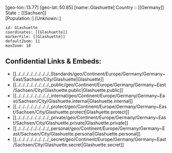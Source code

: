 ﻿---
location: [50.85,13.77] 
mapzoom: [7,12] 
mapmarker: city 
type: City
tags:
- geo/City


SpocWebEntityId: 30465
isDeleted: false
confidential: public

---
[geo-lon::13.77] 
[geo-lat::50.85] 
[name::Glashuette] 
Country :: [[Germany]]  
State :: [[Sachsen]]  
[Population::] 
[Unknown::] 


```leaflet
id: Glashuette
coordinates: [[Glashuette]] 
markerFile: [[Glashuette]] 
defaultZoom: 11 
maxZoom: 18
```


## Confidential Links & Embeds: 
- [[../../../../../../../../_Standards/geo/Continent/Europe/Germany/Germany~East/Sachsen/City/Glashuette|Glashuette]] 
- [[../../../../../../../../_public/geo/Continent/Europe/Germany/Germany~East/Sachsen/City/Glashuette.public|Glashuette.public]] 
- [[../../../../../../../../_internal/geo/Continent/Europe/Germany/Germany~East/Sachsen/City/Glashuette.internal|Glashuette.internal]] 
- [[../../../../../../../../_protect/geo/Continent/Europe/Germany/Germany~East/Sachsen/City/Glashuette.protect|Glashuette.protect]] 
- [[../../../../../../../../_private/geo/Continent/Europe/Germany/Germany~East/Sachsen/City/Glashuette.private|Glashuette.private]] 
- [[../../../../../../../../_personal/geo/Continent/Europe/Germany/Germany~East/Sachsen/City/Glashuette.personal|Glashuette.personal]] 
- [[../../../../../../../../_secret/geo/Continent/Europe/Germany/Germany~East/Sachsen/City/Glashuette.secret|Glashuette.secret]] 
